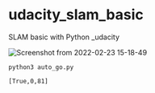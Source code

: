 # udacity_slam_basic
SLAM basic with Python _udacity 


![Screenshot from 2022-02-23 15-18-49](https://user-images.githubusercontent.com/76588494/155270278-a2458548-74f4-49a3-a0ff-a483bb5566b2.png)

```
python3 auto_go.py

[True,0,81]
```
